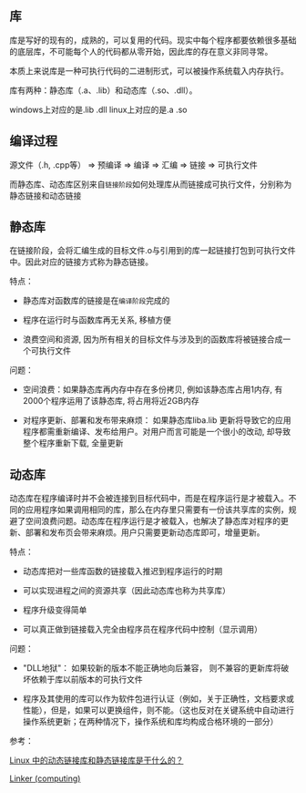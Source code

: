 ## 库
库是写好的现有的，成熟的，可以复用的代码。现实中每个程序都要依赖很多基础的底层库，不可能每个人的代码都从零开始，因此库的存在意义非同寻常。

本质上来说库是一种可执行代码的二进制形式，可以被操作系统载入内存执行。

库有两种：静态库（.a、.lib）和动态库（.so、.dll）。

windows上对应的是.lib .dll linux上对应的是.a .so

## 编译过程

源文件（.h, .cpp等） => 预编译 => 编译 => 汇编 => 链接 => 可执行文件

而静态库、动态库区别来自`链接阶段`如何处理库从而链接成可执行文件，分别称为静态链接和动态链接

## 静态库
 
 在链接阶段，会将汇编生成的目标文件.o与引用到的库一起链接打包到可执行文件中。因此对应的链接方式称为静态链接。
 
 特点：
 
 - 静态库对函数库的链接是在`编译阶段`完成的
 
 - 程序在运行时与函数库再无关系, 移植方便
 
 - 浪费空间和资源, 因为所有相关的目标文件与涉及到的函数库将被链接合成一个可执行文件
 
 问题：
 
 - 空间浪费：如果静态库再内存中存在多份拷贝, 例如该静态库占用1内存, 有2000个程序运用了该静态库, 将占用将近2GB内存
 
 - 对程序更新、部署和发布带来麻烦： 如果静态库liba.lib 更新将导致它的应用程序都需重新编译、发布给用户。对用户而言可能是一个很小的改动, 却导致整个程序重新下载, 全量更新
 
## 动态库
 
 动态库在程序编译时并不会被连接到目标代码中，而是在程序运行是才被载入。不同的应用程序如果调用相同的库，那么在内存里只需要有一份该共享库的实例，规避了空间浪费问题。动态库在程序运行是才被载入，也解决了静态库对程序的更新、部署和发布页会带来麻烦。用户只需要更新动态库即可，增量更新。

特点：

- 动态库把对一些库函数的链接载入推迟到程序运行的时期

-  可以实现进程之间的资源共享（因此动态库也称为共享库）

- 程序升级变得简单

- 可以真正做到链接载入完全由程序员在程序代码中控制（显示调用）

问题：

- "DLL地狱"： 如果较新的版本不能正确地向后兼容， 则不兼容的更新库将破坏依赖于库以前版本的可执行文件

- 程序及其使用的库可以作为软件包进行认证（例如，关于正确性，文档要求或性能），但是，如果可以更换组件，则不能。（这也反对在关键系统中自动进行操作系统更新；在两种情况下，操作系统和库均构成合格环境的一部分）

参考：
 
[Linux 中的动态链接库和静态链接库是干什么的？](https://www.zhihu.com/question/20484931)

[Linker (computing)](https://en.wikipedia.org/wiki/Linker_(computing)#Dynamic_linking)